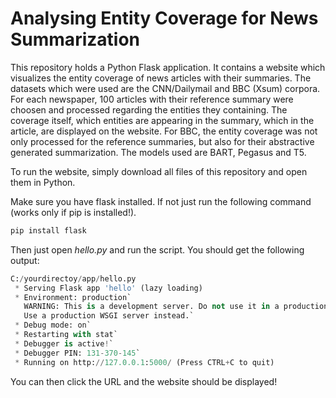 # Analysing Entity Coverage for News Summarization

This repository holds a Python Flask application. It contains a website which visualizes the entity coverage of news articles with their summaries. 
The datasets which were used are the CNN/Dailymail and BBC (Xsum) corpora. For each newspaper, 100 articles with their reference summary were choosen and processed regarding the entities they containing. The coverage itself, which entities are appearing in the summary, which in the article, are displayed on the website.
For BBC, the entity coverage was not only processed for the reference summaries, but also for their abstractive generated summarization. The models used are BART, Pegasus and T5.

To run the website, simply download all files of this repository and open them in Python.

Make sure you have flask installed. If not just run the following command (works only if pip is installed!).

```Python
pip install flask
```

Then just open _hello.py_ and run the script.
You should get the following output:

```Python
C:/yourdirectoy/app/hello.py
 * Serving Flask app 'hello' (lazy loading)
 * Environment: production`
   WARNING: This is a development server. Do not use it in a production deployment.
   Use a production WSGI server instead.`
 * Debug mode: on`
 * Restarting with stat`
 * Debugger is active!`
 * Debugger PIN: 131-370-145`
 * Running on http://127.0.0.1:5000/ (Press CTRL+C to quit)
```

You can then click the URL and the website should be displayed!

